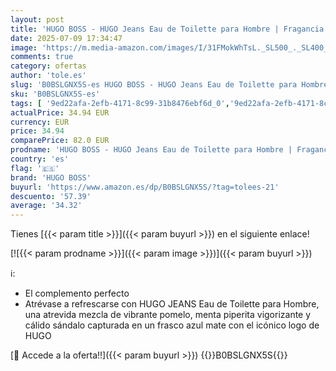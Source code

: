 ```yaml
---
layout: post
title: 'HUGO BOSS - HUGO Jeans Eau de Toilette para Hombre | Fragancia masculina aromática fougère con notas de pomelo y menta piperita | 75 ml'
date: 2025-07-09 17:34:47
image: 'https://m.media-amazon.com/images/I/31FMokWhTsL._SL500_._SL400_.jpg'
comments: true
category: ofertas
author: 'tole.es'
slug: 'B0BSLGNX5S-es HUGO BOSS - HUGO Jeans Eau de Toilette para Hombre |...'
sku: 'B0BSLGNX5S-es'
tags: [ '9ed22afa-2efb-4171-8c99-31b8476ebf6d_0','9ed22afa-2efb-4171-8c99-31b8476ebf6d_5001','Agua de tocador para hombres','Arborist Merchandising Root','Belleza','Belleza Premium','Fragancias para hombres','Hugo Boss','Marcas','Perfumes y fragancias','Self Service','Special Features Stores','Top Brands Beauty Fragrances','Top Brands Beauty Selection','Top Brands Perfumes Selection','de','eau','hugo boss','toilette','🇪🇸', ]
actualPrice: 34.94 EUR
currency: EUR
price: 34.94
comparePrice: 82.0 EUR
prodname: 'HUGO BOSS - HUGO Jeans Eau de Toilette para Hombre | Fragancia masculina aromática fougère con notas de pomelo y menta piperita | 75 ml'
country: 'es'
flag: '🇪🇸'
brand: 'HUGO BOSS'
buyurl: 'https://www.amazon.es/dp/B0BSLGNX5S/?tag=tolees-21'
descuento: '57.39'
average: '34.32'
---
```


Tienes [{{< param title >}}]({{< param buyurl >}}) en el siguiente enlace!

[![{{< param prodname >}}]({{< param image >}})]({{< param buyurl >}})

ℹ️:

- El complemento perfecto
- Atrévase a refrescarse con HUGO JEANS Eau de Toilette para Hombre, una atrevida mezcla de vibrante pomelo, menta piperita vigorizante y cálido sándalo capturada en un frasco azul mate con el icónico logo de HUGO

[🛒 Accede a la oferta!!]({{< param buyurl >}})
{{<world>}}B0BSLGNX5S{{</world>}}
